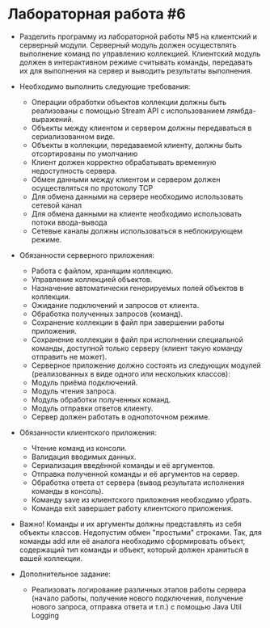 # Лабораторная работа #6

* Разделить программу из лабораторной работы №5 на клиентский и серверный модули. Серверный модуль должен осуществлять выполнение команд по управлению коллекцией. Клиентский модуль должен в интерактивном режиме считывать команды, передавать их для выполнения на сервер и выводить результаты выполнения.

* Необходимо выполнить следующие требования:

   - Операции обработки объектов коллекции должны быть реализованы с помощью Stream API с использованием лямбда-выражений.
   - Объекты между клиентом и сервером должны передаваться в сериализованном виде.
   - Объекты в коллекции, передаваемой клиенту, должны быть отсортированы по умолчанию
   - Клиент должен корректно обрабатывать временную недоступность сервера.
   - Обмен данными между клиентом и сервером должен осуществляться по протоколу TCP
   - Для обмена данными на сервере необходимо использовать сетевой канал
   - Для обмена данными на клиенте необходимо использовать потоки ввода-вывода
   - Сетевые каналы должны использоваться в неблокирующем режиме.

* Обязанности серверного приложения:

   - Работа с файлом, хранящим коллекцию.
   - Управление коллекцией объектов.
   - Назначение автоматически генерируемых полей объектов в коллекции.
   - Ожидание подключений и запросов от клиента.
   - Обработка полученных запросов (команд).
   - Сохранение коллекции в файл при завершении работы приложения.
   - Сохранение коллекции в файл при исполнении специальной команды, доступной только серверу (клиент такую команду отправить не может).
   - Серверное приложение должно состоять из следующих модулей (реализованных в виде одного или нескольких классов):
   - Модуль приёма подключений.
   - Модуль чтения запроса.
   - Модуль обработки полученных команд.
   - Модуль отправки ответов клиенту.
   - Сервер должен работать в однопоточном режиме.

* Обязанности клиентского приложения:

  - Чтение команд из консоли.
   - Валидация вводимых данных.
   - Сериализация введённой команды и её аргументов.
   - Отправка полученной команды и её аргументов на сервер.
   - Обработка ответа от сервера (вывод результата исполнения команды в консоль).
   - Команду save из клиентского приложения необходимо убрать.
   - Команда exit завершает работу клиентского приложения.
  
* Важно! Команды и их аргументы должны представлять из себя объекты классов. Недопустим обмен "простыми" строками. Так, для команды add или её аналога необходимо сформировать объект, содержащий тип команды и объект, который должен храниться в вашей коллекции.

* Дополнительное задание:
   - Реализовать логирование различных этапов работы сервера (начало работы, получение нового подключения, получение нового запроса, отправка ответа и т.п.) с помощью Java Util Logging
